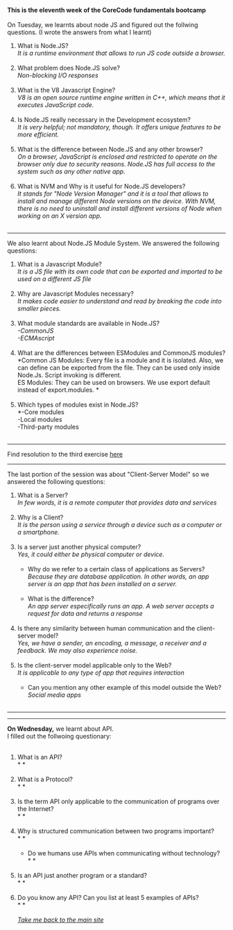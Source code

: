 **This is the eleventh week of the CoreCode fundamentals bootcamp**<br><br>
On Tuesday, we learnts about node JS and figured out the follwing questions. (I wrote the answers from what I learnt) 
1. What is Node.JS?<br> *It is a runtime environment that allows to run JS code outside a browser.*<br><br>
2. What problem does Node.JS solve?<br>*Non-blocking I/O responses*<br><br>
3. What is the V8 Javascript Engine?<br>*V8 is an open source runtime engine written in C++, which means that it executes JavaScript code.*<br><br>
4. Is Node.JS really necessary in the Development ecosystem?<br>*It is very helpful; not mandatory, though. It offers unique features to be more efficient.*<br><br>
5. What is the difference between Node.JS and any other browser?<br>*On a browser, JavaScript is enclosed and restricted to operate on the browser only due to security reasons. Node.JS has full access to the system such as any other native app.*<br><br>
6. What is NVM and Why is it useful for Node.JS developers?<br>*It stands for "Node Version Manager" and it is a tool that allows to install and manage different Node versions on the device. With NVM, there is no need to uninstall and install different versions of Node when working on an X version app.*<br><br>
__________
We also learnt about Node.JS Module System. We answered the following questions:<br>
1. What is a Javascript Module?<br>*It is a JS file with its own code that can be exported and imported to be used on a different JS file*<br><br>
2. Why are Javascript Modules necessary?<br>*It makes code easier to understand and read by breaking the code into smaller pieces.*<br><br>
3. What module standards are available in Node.JS?<br>*-CommonJS<br>-ECMAscript*<br><br>
4. What are the differences between ESModules and CommonJS modules?<br>*Common JS Modules: Every file is a module and it is isolated. Also, we can define can be exported from the file. They can be used only inside Node.Js. Script invoking is different. <br>ES Modules: They can be used on browsers. We use export default instead of export.modules. *<br><br>
5. Which types of modules exist in Node.JS?<br>*-Core modules<br>-Local modules<br>-Third-party modules<br><br>
__________
Find resolution to the third exercise [here](https://github.com/victorok17/CoreCode_ReadMe/tree/main/src/answers/week11)
__________
The last portion of the session was about "Client-Server Model" so we answered the following questions:<br>
1. What is a Server?<br>*In few words, it is a remote computer that provides data and services*<br><br>
2. Why is a Client?<br>*It is the person using a service through a device such as a computer or a smartphone.*<br><br>
3. Is a server just another physical computer?<br>*Yes, it could either be physical computer or device.*<br><br>
   - Why do we refer to a certain class of applications as Servers?<br>*Because they are database application. In other words, an app server is an app that has been installed on a server.*<br><br>
   - What is the difference?<br>*An app server especifically runs an app. A web server accepts a request for data and returns a response*<br><br>
4. Is there any similarity between human communication and the client-server model?<br>*Yes, we have a sender, an encoding, a message, a receiver and a feedback. We may also experience noise.*<br><br>
5. Is the client-server model applicable only to the Web?<br>*It is applicable to any type of app that requires interaction*<br><br>
   - Can you mention any other example of this model outside the Web?<br>*Social media apps*<br><br>

__________
__________
**On Wednesday,** we learnt about API.<br>
I filled out the follwoing questionary:<br><br>
1. What is an API?<br>* *<br><br>
2. What is a Protocol?<br>* *<br><br>
3. Is the term API only applicable to the communication of programs over the Internet?<br>* *<br><br>
4. Why is structured communication between two programs important?<br>* *<br><br>
   - Do we humans use APIs when communicating without technology?<br>* *<br><br>
5. Is an API just another program or a standard?<br>* *<br><br>
6. Do you know any API? Can you list at least 5 examples of APIs?<br>* *<br><br>
*[Take me back to the main site](https://github.com/victorok17/CoreCode_ReadMe)*
